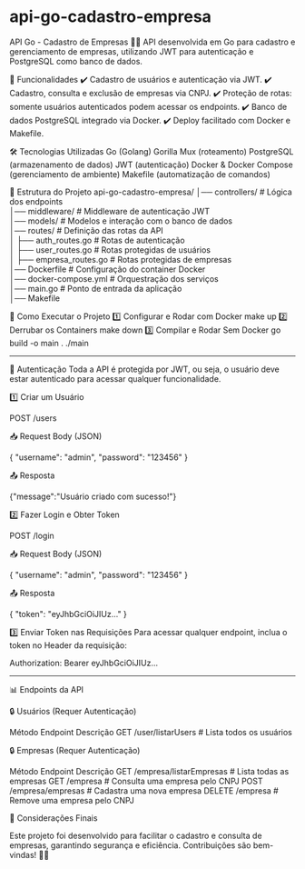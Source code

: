 # api-go-cadastro-empresa

API Go - Cadastro de Empresas 🏢🚀
API desenvolvida em Go para cadastro e gerenciamento de empresas, utilizando JWT para autenticação e PostgreSQL como banco de dados.

📌 Funcionalidades
✔️ Cadastro de usuários e autenticação via JWT.
✔️ Cadastro, consulta e exclusão de empresas via CNPJ.
✔️ Proteção de rotas: somente usuários autenticados podem acessar os endpoints.
✔️ Banco de dados PostgreSQL integrado via Docker.
✔️ Deploy facilitado com Docker e Makefile.

🛠️ Tecnologias Utilizadas
Go (Golang)
Gorilla Mux (roteamento)
PostgreSQL (armazenamento de dados)
JWT (autenticação)
Docker & Docker Compose (gerenciamento de ambiente)
Makefile (automatização de comandos)

📂 Estrutura do Projeto
api-go-cadastro-empresa/
│── controllers/      # Lógica dos endpoints  
│── middleware/       # Middleware de autenticação JWT  
│── models/           # Modelos e interação com o banco de dados  
│── routes/           # Definição das rotas da API  
│   ├── auth_routes.go      # Rotas de autenticação  
│   ├── user_routes.go      # Rotas protegidas de usuários  
│   ├── empresa_routes.go   # Rotas protegidas de empresas  
│── Dockerfile        # Configuração do container Docker  
│── docker-compose.yml # Orquestração dos serviços  
│── main.go           # Ponto de entrada da aplicação  
│── Makefile    

🚀 Como Executar o Projeto
1️⃣ Configurar e Rodar com Docker
make up
2️⃣ Derrubar os Containers
make down
3️⃣ Compilar e Rodar Sem Docker
go build -o main .
./main

_________________________________________________________________________________

🔑 Autenticação
Toda a API é protegida por JWT, ou seja, o usuário deve estar autenticado para acessar qualquer funcionalidade.

1️⃣ Criar um Usuário

POST /users

📥 Request Body (JSON)

{
  "username": "admin",
  "password": "123456"
}

📤 Resposta

{"message":"Usuário criado com sucesso!"}

2️⃣ Fazer Login e Obter Token

POST /login

📥 Request Body (JSON)

{
  "username": "admin",
  "password": "123456"
}

📤 Resposta

{
  "token": "eyJhbGciOiJIUz..."
}

3️⃣ Enviar Token nas Requisições
Para acessar qualquer endpoint, inclua o token no Header da requisição:

Authorization: Bearer eyJhbGciOiJIUz...


_____________________________________________________________________________

📊 Endpoints da API

🔒 Usuários (Requer Autenticação)

Método	Endpoint	Descrição
GET	/user/listarUsers	     # Lista todos os usuários

🔒 Empresas (Requer Autenticação)

Método	Endpoint	Descrição
GET	/empresa/listarEmpresas	 # Lista todas as empresas
GET	/empresa	             # Consulta uma empresa pelo CNPJ
POST	/empresa/empresas	 # Cadastra uma nova empresa
DELETE	/empresa	         # Remove uma empresa pelo CNPJ

📌 Considerações Finais

Este projeto foi desenvolvido para facilitar o cadastro e consulta de empresas, garantindo segurança e eficiência.
Contribuições são bem-vindas! 🤝🚀
